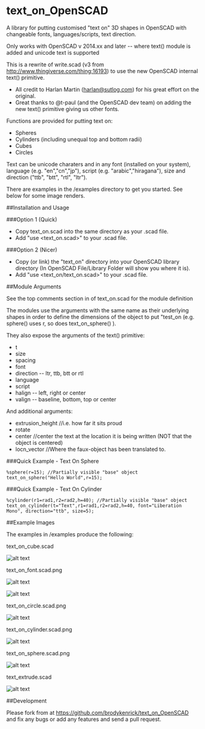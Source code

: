 text_on_OpenSCAD
================

A library for putting customised "text on" 3D shapes in OpenSCAD with changeable fonts, languages/scripts, text direction.

Only works with OpenSCAD v 2014.xx and later -- where text() module is added and unicode text is supported

This is a rewrite of write.scad (v3 from http://www.thingiverse.com/thing:16193) to use the new OpenSCAD internal text() primitive.
* All credit to Harlan Martin (harlan@sutlog.com) for his great effort on the original.
* Great thanks to @t-paul (and the OpenSCAD dev team) on adding the new text() primitive giving us other fonts.

Functions are provided for putting text on:
* Spheres
* Cylinders (including unequal top and bottom radii)
* Cubes
* Circles

Text can be unicode charaters and in any font (installed on your system), language (e.g. "en","cn","jp"), script (e.g. "arabic","hiragana"), size and direction ("ttb", "btt", "rtl", "ltr").

There are examples in the /examples directory to get you started. See below for some image renders.

##Installation and Usage

###Option 1 (Quick)
* Copy text_on.scad into the same directory as your .scad file.
* Add "use <text_on.scad>" to your .scad file.

###Option 2 (Nicer)
* Copy (or link) the "text_on" directory into your OpenSCAD library directory (In OpenSCAD File/Library Folder will show you where it is).
* Add "use <text_on/text_on.scad>" to your .scad file.

##Module Arguments

See the top comments section in of text_on.scad for the module definition

The modules use the arguments with the same name as their underlying shapes in order to define the dimensions of the object to put "test_on (e.g. sphere() uses r, so does text_on_sphere() ).

They also expose the arguments of the text() primitive:
* t
* size
* spacing
* font
* direction -- ltr, ttb, btt or rtl
* language
* script
* halign -- left, right or center
* valign -- baseline, bottom, top or center

And additional arguments:
* extrusion_height //i.e. how far it sits proud
* rotate
* center //center the text at the location it is being written (NOT that the object is centered)
* locn_vector //Where the faux-object has been translated to.

###Quick Example - Text On Sphere

    %sphere(r=15); //Partially visible "base" object
    text_on_sphere("Hello World",r=15);

###Quick Example - Text On Cylinder

    %cylinder(r1=rad1,r2=rad2,h=40); //Partially visible "base" object
    text_on_cylinder(t="Text",r1=rad1,r2=rad2,h=40, font="Liberation Mono", direction="ttb", size=5);


##Example Images

The examples in /examples produce the following:

text_on_cube.scad

![alt text](examples/text_on_cube.scad.png "text_on_cube.scad image")

text_on_font.scad.png

![alt text](examples/text_on_font.scad.png "text_on_font.scad image")

![alt text](examples/text_on_surface.scad.png "text_on_surface.scad image")

text_on_circle.scad.png

![alt text](examples/text_on_circle.scad.png "text_on_circle.scad image")

text_on_cylinder.scad.png

![alt text](examples/text_on_cylinder.scad.png "text_on_cylinder.scad image")

text_on_sphere.scad.png

![alt text](examples/text_on_sphere.scad.png "text_on_sphere.scad image")

text_extrude.scad

![alt text](examples/text_extrude.scad.png "text_extrude.scad image")


##Development

Please fork from at https://github.com/brodykenrick/text_on_OpenSCAD and fix any bugs or add any features and send a pull request.

